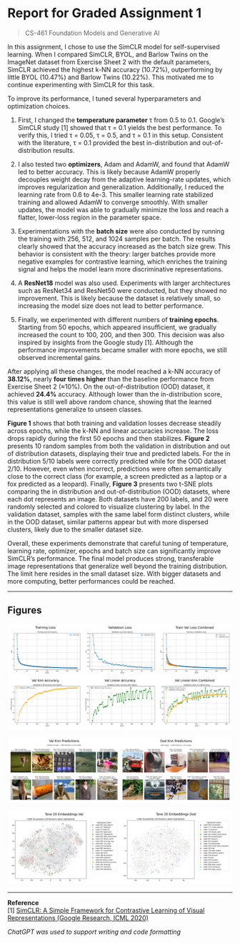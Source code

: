 # Report for Graded Assignment 1
> CS-461 Foundation Models and Generative AI

In this assignment, I chose to use the SimCLR model for self-supervised learning. When I compared SimCLR, BYOL, and Barlow Twins on the ImageNet dataset from Exercise Sheet 2 with the default parameters, SimCLR achieved the highest k-NN accuracy (10.72%), outperforming by little BYOL (10.47%) and Barlow Twins (10.22%). This motivated me to continue experimenting with SimCLR for this task.

To improve its performance, I tuned several hyperparameters and optimization choices. 

1. First, I changed the **temperature parameter** τ from 0.5 to 0.1. Google’s SimCLR study [1] showed that τ = 0.1 yields the best performance. To verify this, I tried τ = 0.05, τ = 0.5, and τ = 0.1 in this setup. Consistent with the literature, τ = 0.1 provided the best in-distribution and out-of-distribution results.  

2. I also tested two **optimizers**, Adam and AdamW, and found that AdamW led to better accuracy. This is likely because AdamW properly decouples weight decay from the adaptive learning-rate updates, which improves regularization and generalization. Additionally, I reduced the learning rate from 0.6 to 4e-3. This smaller learning rate stabilized training and allowed AdamW to converge smoothly. With smaller updates, the model was able to gradually minimize the loss and reach a flatter, lower-loss region in the parameter space.

3. Experimentations with the **batch size** were also conducted by running the training with 256, 512, and 1024 samples per batch. The results clearly showed that the accuracy increased as the batch size grew. This behavior is consistent with the theory: larger batches provide more negative examples for contrastive learning, which enriches the training signal and helps the model learn more discriminative representations.

4. A **ResNet18** model was also used. Experiments with larger architectures such as ResNet34 and ResNet50 were conducted, but they showed no improvement. This is likely because the dataset is relatively small, so increasing the model size does not lead to better performance.

5. Finally, we experimented with different numbers of **training epochs**. Starting from 50 epochs, which appeared insufficient, we gradually increased the count to 100, 200, and then 300. This decision was also inspired by insights from the Google study [1]. Although the performance improvements became smaller with more epochs, we still observed incremental gains.

After applying all these changes, the model reached a k-NN accuracy of **38.12%**, nearly **four times higher** than the baseline performance from Exercise Sheet 2 (≈10%). On the out-of-distribution (OOD) dataset, it achieved **24.4%** accuracy. Although lower than the in-distribution score, this value is still well above random chance, showing that the learned representations generalize to unseen classes.

**Figure 1** shows that both training and validation losses decrease steadily across epochs, while the k-NN and linear accuracies increase. The loss drops rapidly during the first 50 epochs and then stabilizes. **Figure 2** presents 10 random samples from both the validation in distribution and out of distribution datasets, displaying their true and predicted labels. For the in distribution 5/10 labels were correctly predicted while for the OOD dataset 2/10. However, even when incorrect, predictions were often semantically close to the correct class (for example, a screen predicted as a laptop or a fox predicted as a leopard). Finally, **Figure 3** presents two t-SNE plots comparing the in distribution and out-of-distribution (OOD) datasets, where each dot represents an image. Both datasets have 200 labels, and 20 were randomly selected and colored to visualize clustering by label. In the validation dataset, samples with the same label form distinct clusters, while in the OOD dataset, similar patterns appear but with more dispersed clusters, likely due to the smaller dataset size.

Overall, these experiments demonstrate that careful tuning of temperature, learning rate, optimizer, epochs and batch size can significantly improve SimCLR’s performance. The final model produces strong, transferable image representations that generalize well beyond the training distribution. The limit here resides in the small dataset size. With bigger datasets and more computing, better performances could be reached.

---

## Figures

![Figure 1 – Training and validation loss and accuracy](figures/Figure1.png)


![Figure 2 – In-distribution and OOD sample predictions](figures/Figure2.png)


![Figure 3 – t-SNE visualizations of learned embeddings](figures/Figure3.png)

---

**Reference**  
[1] [SimCLR: A Simple Framework for Contrastive Learning of Visual Representations (Google Research, ICML 2020)](https://icml.cc/media/icml-2020/Slides/6762.pdf)


*ChatGPT was used to support writing and code formatting*
